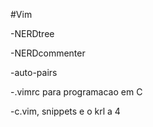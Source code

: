 #Vim

-NERDtree

-NERDcommenter

-auto-pairs

-.vimrc para programacao em C

-c.vim, snippets e o krl a 4
